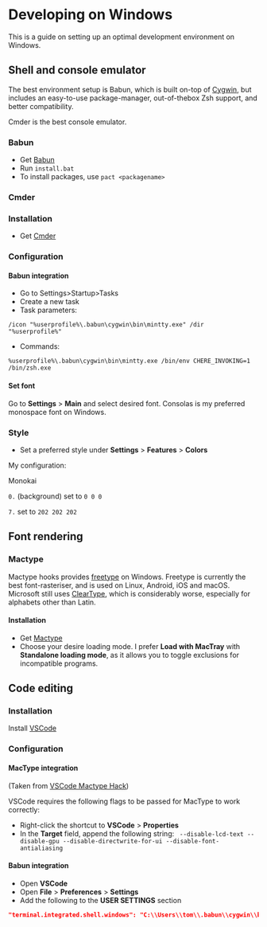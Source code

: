 # Developing on Windows
This is a guide on setting up an optimal development environment on Windows.

## Shell and console emulator
The best environment setup is Babun, which is built on-top of [Cygwin](https://www.cygwin.com/), but includes an easy-to-use package-manager, out-of-thebox Zsh support, and better compatibility.

Cmder is the best console emulator. 

### Babun
  - Get [Babun](https://babun.github.io/)
  - Run `install.bat`
  - To install packages, use `pact <packagename>`
### Cmder
### Installation
 - Get [Cmder](http://cmder.net/)

### Configuration
#### Babun integration
 - Go to Settings>Startup>Tasks
 - Create a new task
 - Task parameters:

`/icon "%userprofile%\.babun\cygwin\bin\mintty.exe" /dir "%userprofile%"`
 - Commands:
  
`%userprofile%\.babun\cygwin\bin\mintty.exe /bin/env CHERE_INVOKING=1 /bin/zsh.exe`

#### Set font
Go to  **Settings** > **Main** and select desired font. Consolas is my preferred monospace font on Windows.

### Style
- Set a preferred style under **Settings** > **Features** > **Colors** 

My configuration:

 Monokai
 
 `0.` (background) set to `0 0 0`

 `7.` set to `202 202 202`

## Font rendering
### Mactype
Mactype hooks provides [freetype](https://www.freetype.org/developer.html) on Windows. Freetype is currently the best font-rasteriser, and is used on Linux, Android, iOS and macOS. Microsoft still uses [ClearType](https://www.microsoft.com/en-us/Typography/ClearTypeInfo.aspx), which is considerably worse, especially for alphabets other than Latin.
#### Installation
 - Get [Mactype](https://github.com/snowie2000/mactype)
 - Choose your desire loading mode. I prefer **Load with MacTray** with **Standalone loading mode**, as it allows you to toggle exclusions for incompatible programs.

## Code editing
### Installation
Install [VSCode](https://code.visualstudio.com/)
### Configuration
#### MacType integration
(Taken from [VSCode Mactype Hack](https://github.com/thomasklash/vscode-mactype-hack))

VSCode requires the following flags to be passed for MacType to work correctly:
- Right-click the shortcut to **VSCode** > **Properties**
- In the **Target** field, append the following string:
`` --disable-lcd-text --disable-gpu --disable-directwrite-for-ui --disable-font-antialiasing``

#### Babun integration
- Open **VSCode**
- Open **File** > **Preferences** > **Settings**
- Add the following to the **USER SETTINGS** section
```JSON
"terminal.integrated.shell.windows": "C:\\Users\\tom\\.babun\\cygwin\\bin\\zsh.exe",
```